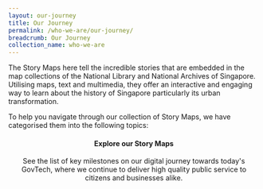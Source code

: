 ```yaml
---
layout: our-journey
title: Our Journey
permalink: /who-we-are/our-journey/
breadcrumb: Our Journey
collection_name: who-we-are
---
```

The Story Maps here tell the incredible stories that are embedded in the map collections of the National Library and National Archives of Singapore. Utilising maps, text and multimedia, they offer an interactive and engaging way to learn about the history of Singapore particularly its urban transformation.

To help you navigate through our collection of Story Maps, we have categorised them into the following topics:


#### **<center>Explore our Story Maps</center>**

<center> See the list of key milestones on our digital journey towards today's GovTech, where we continue to deliver high quality public service to citizens and businesses alike. </center>

<!-- Refer to _data/our-story-map.yml to edit Our Journey & Milestones content -->